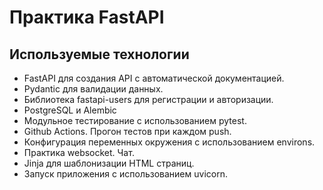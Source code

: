 # Практика FastAPI

## Используемые технологии
- FastAPI для создания API с автоматической документацией.
- Pydantic для валидации данных.
- Библиотека fastapi-users для регистрации и авторизации.
- PostgreSQL и Alembic
- Модульное тестирование с использованием pytest.
- Github Actions. Прогон тестов при каждом push.
- Конфигурация переменных окружения с использованием environs.
- Практика websocket. Чат.
- Jinja для шаблонизации HTML страниц.
- Запуск приложения с использованием uvicorn.
